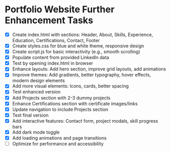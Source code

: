 # Portfolio Website Further Enhancement Tasks

- [x] Create index.html with sections: Header, About, Skills, Experience, Education, Certifications, Contact, Footer
- [x] Create styles.css for blue and white theme, responsive design
- [x] Create script.js for basic interactivity (e.g., smooth scrolling)
- [x] Populate content from provided LinkedIn data
- [x] Test by opening index.html in browser
- [x] Enhance layouts: Add hero section, improve grid layouts, add animations
- [x] Improve themes: Add gradients, better typography, hover effects, modern design elements
- [x] Add more visual elements: Icons, cards, better spacing
- [x] Test enhanced version
- [x] Add Projects section with 2-3 dummy projects
- [x] Enhance Certifications section with certificate images/links
- [x] Update navigation to include Projects section
- [x] Test final version
- [x] Add interactive features: Contact form, project modals, skill progress bars
- [x] Add dark mode toggle
- [x] Add loading animations and page transitions
- [ ] Optimize for performance and accessibility
